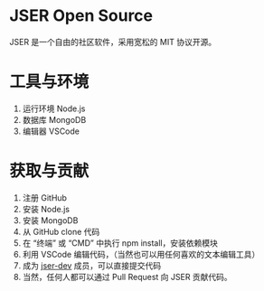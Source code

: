 # JSER Open Source
JSER 是一个自由的社区软件，采用宽松的 MIT 协议开源。

# 工具与环境
1. 运行环境 Node.js
2. 数据库 MongoDB
3. 编辑器 VSCode

# 获取与贡献
1. 注册 GitHub 
2. 安装 Node.js 
3. 安装 MongoDB
4. 从 GitHub clone 代码
5. 在 “终端” 或 “CMD” 中执行 npm install，安装依赖模块
6. 利用 VSCode 编辑代码，（当然也可以用任何喜欢的文本编辑工具）
7. 成为 [jser-dev](https://github.com/jser-dev) 成员，可以直接提交代码
8. 当然，任何人都可以通过 Pull Request 向 JSER 贡献代码。